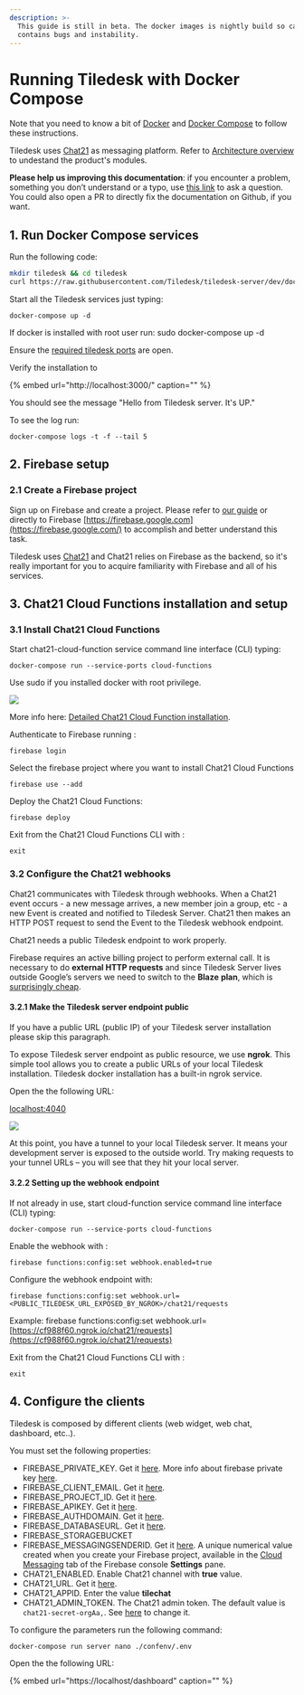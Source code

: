 ```yaml
---
description: >-
  This guide is still in beta. The docker images is nightly build so can
  contains bugs and instability.
---
```


# Running Tiledesk with Docker Compose

Note that you need to know a bit of [Docker](https://docs.docker.com/) and [Docker Compose](https://docs.docker.com/compose/) to follow these instructions.

Tiledesk uses [Chat21](http://www.chat21.org) as messaging platform. Refer to [Architecture overview](../architecture/schema.md) to undestand the product's modules.

**Please help us improving this documentation**: if you encounter a problem, something you don’t understand or a typo, use [this link](https://github.com/Tiledesk/tiledesk-server/issues) to ask a question. You could also open a PR to directly fix the documentation on Github, if you want.

## 1. Run Docker Compose services

Run the following code:

```bash
mkdir tiledesk && cd tiledesk
curl https://raw.githubusercontent.com/Tiledesk/tiledesk-server/dev/docker-compose.yml --output docker-compose.yml
```

Start all the Tiledesk services just typing:

```text
docker-compose up -d
```

If docker is installed with root user run: sudo docker-compose up -d

Ensure the [required tiledesk ports](open-the-ports.md) are open.

Verify the installation to

{% embed url="http://localhost:3000/" caption="" %}

You should see the message "Hello from Tiledesk server. It's UP."

To see the log run:

```text
docker-compose logs -t -f --tail 5
```

## 2. Firebase setup

### **2.1 Create a Firebase project**

Sign up on Firebase and create a project. Please refer to [our guide](create-a-firebase-project.md) or directly to Firebase [https://firebase.google.com](https://firebase.google.com/) to accomplish and better understand this task.

Tiledesk uses [Chat21](http://www.chat21.org) and Chat21 relies on Firebase as the backend, so it's really important for you to acquire familiarity with Firebase and all of his services.

## 3. Chat21 Cloud Functions installation and setup

### 3.1 Install Chat21 Cloud Functions

Start chat21-cloud-function service command line interface \(CLI\) typing:

```text
docker-compose run --service-ports cloud-functions
```

Use sudo if you installed docker with root privilege.

![](../.gitbook/assets/image%20%2826%29.png)

More info here: [Detailed Chat21 Cloud Function installation](detailed-chat21-cloud-function-installation.md).

Authenticate to Firebase running :

```text
firebase login
```

Select the firebase project where you want to install Chat21 Cloud Functions

```text
firebase use --add
```

Deploy the Chat21 Cloud Functions:

```text
firebase deploy
```

Exit from the Chat21 Cloud Functions CLI with :

```text
exit
```

### 3.2 Configure the Chat21 webhooks

Chat21 communicates with Tiledesk through webhooks. When a Chat21 event occurs - a new message arrives, a new member join a group, etc - a new Event is created and notified to Tiledesk Server. Chat21 then makes an HTTP POST request to send the Event to the Tiledesk webhook endpoint.

Chat21 needs a public Tiledesk endpoint to work properly.

Firebase requires an active billing project to perform external call. It is necessary to do **external HTTP requests** and since Tiledesk Server lives outside Google’s servers we need to switch to the **Blaze** **plan**, which is [surprisingly cheap](https://firebase.google.com/pricing/).

#### 3.2.1 Make the Tiledesk server endpoint public

If you have a public URL \(public IP\) of your Tiledesk server installation please skip this paragraph.

To expose Tiledesk server endpoint as public resource, we use **ngrok**. This simple tool allows you to create a public URLs of your local Tiledesk installation. Tiledesk docker installation has a built-in ngrok service.

Open the the following URL:

[localhost:4040](http://localhost:4040)

![](../.gitbook/assets/image%20%2865%29.png)

At this point, you have a tunnel to your local Tiledesk server. It means your development server is exposed to the outside world. Try making requests to your tunnel URLs – you will see that they hit your local server.

#### 3.2.2 Setting up the webhook endpoint

If not already in use, start cloud-function service command line interface \(CLI\) typing:

```text
docker-compose run --service-ports cloud-functions
```

Enable the webhook with :

```text
firebase functions:config:set webhook.enabled=true
```

Configure the webhook endpoint with:

```text
firebase functions:config:set webhook.url=<PUBLIC_TILEDESK_URL_EXPOSED_BY_NGROK>/chat21/requests
```

Example: firebase functions:config:set webhook.url=[https://cf988f60.ngrok.io/chat21/requests](https://cf988f60.ngrok.io/chat21/requests)

Exit from the Chat21 Cloud Functions CLI with :

```text
exit
```

## 4. Configure the clients

Tiledesk is composed by different clients \(web widget, web chat, dashboard, etc..\).

You must set the following properties:

* FIREBASE\_PRIVATE\_KEY. Get it [here](create-a-firebase-project.md#create-an-sdk-firebase-admin-account). More info about firebase private key [here](https://firebase.google.com/docs/admin/setup#initialize_the_sdk).
* FIREBASE\_CLIENT\_EMAIL. Get it [here](create-a-firebase-project.md#create-an-sdk-firebase-admin-account).
* FIREBASE\_PROJECT\_ID. Get it [here](create-a-firebase-project.md#create-an-app).
* FIREBASE\_APIKEY. Get it [here](create-a-firebase-project.md#create-an-app).
* FIREBASE\_AUTHDOMAIN. Get it [here](create-a-firebase-project.md#create-an-app).
* FIREBASE\_DATABASEURL. Get it [here](create-a-firebase-project.md#create-an-app).
* FIREBASE\_STORAGEBUCKET
* FIREBASE\_MESSAGINGSENDERID. Get it [here](create-a-firebase-project.md#create-an-app). A unique numerical value created when you create your Firebase project, available in the [Cloud Messaging](https://console.firebase.google.com/project/_/settings/cloudmessaging/) tab of the Firebase console **Settings** pane. 
* CHAT21\_ENABLED. Enable Chat21 channel with **true** value. 
* CHAT21\_URL. Get it [here](create-a-firebase-project.md#get-the-cloud-function-url).
* CHAT21\_APPID. Enter the value **tilechat**
* CHAT21\_ADMIN\_TOKEN. The Chat21 admin token. The default value is `chat21-secret-orgAa,`. See [here](https://github.com/chat21/chat21-cloud-functions/blob/master/docs/setup_options.md#admin-token) to change it.

To configure the parameters run the following command:

```text
docker-compose run server nano ./confenv/.env
```

Open the the following URL:

{% embed url="https://localhost/dashboard" caption="" %}

